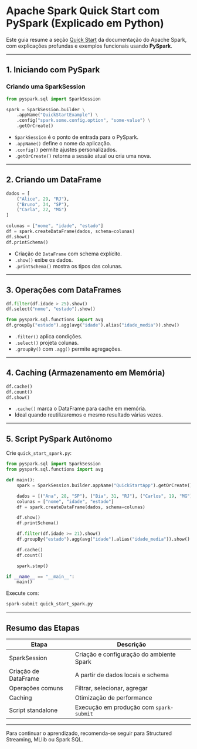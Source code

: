 
# Apache Spark Quick Start com PySpark (Explicado em Python)

Este guia resume a seção [Quick Start](https://spark.apache.org/docs/latest/quick-start.html) da documentação do Apache Spark, com explicações profundas e exemplos funcionais usando **PySpark**.

---

## 1. Iniciando com PySpark

### Criando uma SparkSession

```python
from pyspark.sql import SparkSession

spark = SparkSession.builder \
    .appName("QuickStartExample") \
    .config("spark.some.config.option", "some-value") \
    .getOrCreate()
```

- `SparkSession` é o ponto de entrada para o PySpark.
- `.appName()` define o nome da aplicação.
- `.config()` permite ajustes personalizados.
- `.getOrCreate()` retorna a sessão atual ou cria uma nova.

---

## 2. Criando um DataFrame

```python
dados = [
    ("Alice", 29, "RJ"),
    ("Bruno", 34, "SP"),
    ("Carla", 22, "MG")
]

colunas = ["nome", "idade", "estado"]
df = spark.createDataFrame(dados, schema=colunas)
df.show()
df.printSchema()
```

- Criação de `DataFrame` com schema explícito.
- `.show()` exibe os dados.
- `.printSchema()` mostra os tipos das colunas.

---

## 3. Operações com DataFrames

```python
df.filter(df.idade > 25).show()
df.select("nome", "estado").show()

from pyspark.sql.functions import avg
df.groupBy("estado").agg(avg("idade").alias("idade_media")).show()
```

- `.filter()` aplica condições.
- `.select()` projeta colunas.
- `.groupBy()` com `.agg()` permite agregações.

---

## 4. Caching (Armazenamento em Memória)

```python
df.cache()
df.count()
df.show()
```

- `.cache()` marca o DataFrame para cache em memória.
- Ideal quando reutilizaremos o mesmo resultado várias vezes.

---

## 5. Script PySpark Autônomo

Crie `quick_start_spark.py`:

```python
from pyspark.sql import SparkSession
from pyspark.sql.functions import avg

def main():
    spark = SparkSession.builder.appName("QuickStartApp").getOrCreate()

    dados = [("Ana", 28, "SP"), ("Bia", 31, "RJ"), ("Carlos", 19, "MG")]
    colunas = ["nome", "idade", "estado"]
    df = spark.createDataFrame(dados, schema=colunas)

    df.show()
    df.printSchema()

    df.filter(df.idade >= 21).show()
    df.groupBy("estado").agg(avg("idade").alias("idade_media")).show()

    df.cache()
    df.count()

    spark.stop()

if __name__ == "__main__":
    main()
```

Execute com:

```bash
spark-submit quick_start_spark.py
```

---

## Resumo das Etapas

| Etapa               | Descrição |
|---------------------|-----------|
| SparkSession        | Criação e configuração do ambiente Spark |
| Criação de DataFrame| A partir de dados locais e schema |
| Operações comuns    | Filtrar, selecionar, agregar |
| Caching             | Otimização de performance |
| Script standalone   | Execução em produção com `spark-submit` |

---

Para continuar o aprendizado, recomenda-se seguir para Structured Streaming, MLlib ou Spark SQL.
